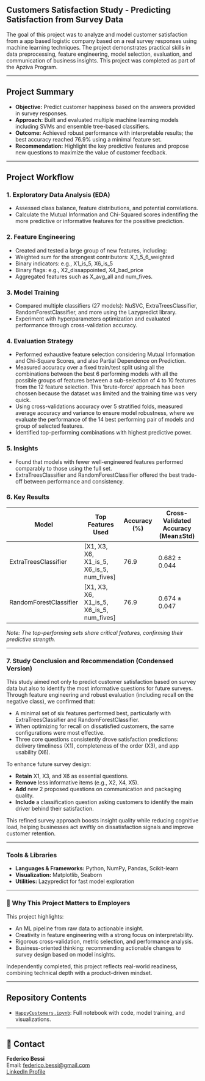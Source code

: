 ## Customers Satisfaction Study - Predicting Satisfaction from Survey Data

The goal of this project was to analyze and model customer satisfaction from a app based logistic company based on a real survey responses using machine learning techniques. The project demonstrates practical skills in data preprocessing, feature engineering, model selection, evaluation, and communication of business insights.
This project was completed as part of the Apziva Program. 

---

## Project Summary

- **Objective:** Predict customer happiness based on the answers provided in survey responses.
- **Approach:** Built and evaluated multiple machine learning models including SVMs and ensemble tree-based classifiers.
- **Outcome:** Achieved robust performance with interpretable results; the best accuracy reached 76.9% using a minimal feature set.
- **Recommendation:** Highlight the key predictive features and propose new questions to maximize the value of customer feedback.

---

## Project Workflow

### 1. Exploratory Data Analysis (EDA)
- Assessed class balance, feature distributions, and potential correlations.
- Calculate the Mutual Information and Chi-Squared scores indentifing the more predictive or informative features for the possitive prediction.

### 2. Feature Engineering
- Created and tested a large group of new features, including:
- Weighted sum for the strongest contributors: X_1_5_6_weighted
- Binary indicators: e.g., X1_is_5, X6_is_5
- Binary flags: e.g., X2_dissappointed, X4_bad_price
- Aggregated features such as X_avg_all and num_fives.

### 3. Model Training
- Compared multiple classifiers (27 models): NuSVC, ExtraTreesClassifier, RandomForestClassifier, and more using the Lazypredict library.
- Experiment with hyperparameters optimization and evaluated performance through cross-validation accuracy.

### 4. Evaluation Strategy
- Performed exhaustive feature selection considering Mutual Information and Chi-Square Scores, and also Partial Dependence on Prediction.
- Measured accuracy over a fixed train/test split using all the combinations between the best 6 performing models with all the possible groups of features between a sub-selection of 4 to 10 features from the 12 feature selection. This 'brute-force' approach has been chossen because the dataset was limited and the training time was very quick.
- Using cross-validations accuracy over 5 stratified folds, measured average accuracy and variance to ensure model robustness, where we evaluate the performance of the 14 best performing pair of models and group of selected features.
- Identified top-performing combinations with highest predictive power.

### 5. Insights
- Found that models with fewer well-engineered features performed comparably to those using the full set.
- ExtraTreesClassifier and RandomForestClassifier offered the best trade-off between performance and consistency.

### 6. Key Results

| Model                 | Top Features Used                                 | Accuracy (%) | Cross-Validated Accuracy (Mean±Std) |
|----------------------|----------------------------------------------------|--------------|-------------------------------------|
| ExtraTreesClassifier | [X1, X3, X6, X1_is_5, X6_is_5, num_fives]          | 76.9         | 0.682 ± 0.044                        |
| RandomForestClassifier | [X1, X3, X6, X1_is_5, X6_is_5, num_fives]                                | 76.9            | 0.674 ± 0.047                        |

*Note: The top-performing sets share critical features, confirming their predictive strength.*

---

### 7. Study Conclusion and Recommendation (Condensed Version)

This study aimed not only to predict customer satisfaction based on survey data but also to identify the most informative questions for future surveys. Through feature engineering and robust evaluation (including recall on the negative class), we confirmed that:

- A minimal set of six features performed best, particularly with ExtraTreesClassifier and RandomForestClassifier.
- When optimizing for recall on dissatisfied customers, the same configurations were most effective.
- Three core questions consistently drove satisfaction predictions: delivery timeliness (X1), completeness of the order (X3), and app usability (X6).

To enhance future survey design:

- **Retain** X1, X3, and X6 as essential questions.
- **Remove** less informative items (e.g., X2, X4, X5).
- **Add** new 2 proposed questions on communication and packaging quality.
- **Include** a classification question asking customers to identify the main driver behind their satisfaction.

This refined survey approach boosts insight quality while reducing cognitive load, helping businesses act swiftly on dissatisfaction signals and improve customer retention.

---

### Tools & Libraries

- **Languages & Frameworks:** Python, NumPy, Pandas, Scikit-learn
- **Visualization:** Matplotlib, Seaborn
- **Utilities:** Lazypredict for fast model exploration

---

### 💼 Why This Project Matters to Employers

This project highlights:

- An ML pipeline from raw data to actionable insight.
- Creativity in feature engineering with a strong focus on interpretability.
- Rigorous cross-validation, metric selection, and performance analysis.
- Business-oriented thinking: recommending actionable changes to survey design based on model insights.

Independently completed, this project reflects real-world readiness, combining technical depth with a product-driven mindset.

---

## Repository Contents

- [`HappyCustomers.ipynb`](https://github.com/FederCO23/LZQxEzGjrpgnXu10/blob/main/HappyCustomers.ipynb): Full notebook with code, model training, and visualizations.

---

## 🚀 Contact

**Federico Bessi**  
Email: federico.bessi@gmail.com  
[LinkedIn Profile](https://www.linkedin.com/in/federico-bessi/)
